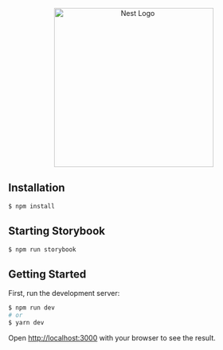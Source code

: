 <p align="center">
  <a href="http://nestjs.com/" target="blank"><img src="https://i.imgur.com/Tk2c1Xf.png" width="320" alt="Nest Logo" /></a>
</p>

## Installation

```bash
$ npm install
```

## Starting Storybook

```bash
$ npm run storybook
```

## Getting Started

First, run the development server:

```bash
$ npm run dev
# or
$ yarn dev
```

Open [http://localhost:3000](http://localhost:3000) with your browser to see the result.
